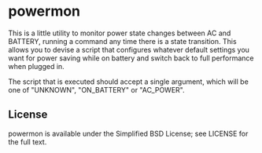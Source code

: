 # powermon

This is a little utility to monitor power state changes between AC and BATTERY,
running a command any time there is a state transition. This allows you to
devise a script that configures whatever default settings you want for power
saving while on battery and switch back to full performance when plugged in.

The script that is executed should accept a single argument, which will be one
of "UNKNOWN", "ON_BATTERY" or "AC_POWER".


## License

powermon is available under the Simplified BSD License; see LICENSE for
the full text.
